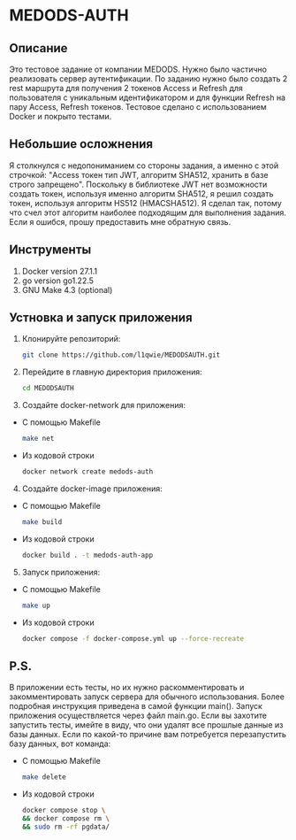# MEDODS-AUTH

## Описание
Это тестовое задание от компании MEDODS. Нужно было частично реализовать сервер аутентификации. По заданию нужно было создать 2 rest маршрута для получения 2 токенов Access и Refresh для пользователя с уникальным идентификатором и для функции Refresh на пару Access, Refresh токенов. Тестовое сделано с использованием Docker и покрыто тестами.

## Небольшие осложнения 
Я столкнулся с недопониманием со стороны задания, а именно с этой строчкой: "Access токен тип JWT, алгоритм SHA512, хранить в базе строго запрещено". Поскольку в библиотеке JWT нет возможности создать токен, используя именно алгоритм SHA512, я решил создать токен, используя алгоритм HS512 (HMACSHA512). Я сделал так, потому что счел этот алгоритм наиболее подходящим для выполнения задания. Если я ошибся, прошу предоставить мне обратную связь.

## Инструменты

1. Docker version 27.1.1
2. go version go1.22.5
3. GNU Make 4.3 (optional)

## Устновка и запуск приложения

1. Клонируйте репозиторий:  
    ```bash
    git clone https://github.com/l1qwie/MEDODSAUTH.git

2. Перейдите в главную директория приложения:
    ```bash
    cd MEDODSAUTH

3. Создайте docker-network для приложения:
   
- С помощью Makefile
     ```bash
    make net

- Из кодовой строки
    ```bash
    docker network create medods-auth

4. Создайте docker-image приложения:

- С помощью Makefile
    ```bash
    make build

- Из кодовой строки
    ```bash
    docker build . -t medods-auth-app

5. Запуск приложения: 

- С помощью Makefile
    ```bash
    make up

- Из кодовой строки
    ```bash
    docker compose -f docker-compose.yml up --force-recreate

## P.S.
В приложении есть тесты, но их нужно раскомментировать и закомментировать запуск сервера для обычного использования. Более подробная инструкция приведена в самой функции main(). Запуск приложения осуществляется через файл main.go. Если вы захотите запустить тесты, имейте в виду, что они удалят все прошлые данные из базы данных. Если по какой-то причине вам потребуется перезапустить базу данных, вот команда:
- С помощью Makefile
    ```bash
    make delete

- Из кодовой строки
    ```bash
    docker compose stop \
	&& docker compose rm \
	&& sudo rm -rf pgdata/